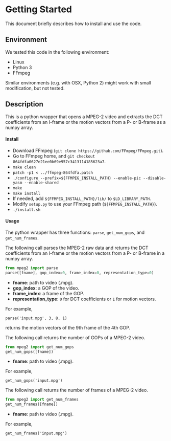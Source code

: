 # Getting Started

This document briefly describes how to install and use the code.


## Environment

We tested this code in the following environment:
 - Linux
 - Python 3
 - FFmpeg

Similar environments (e.g. with OSX, Python 2) might work with small modification, but not tested.


## Description

This is a python wrapper that opens a MPEG-2 video and extracts the DCT coefficients from an I-frame or the motion vectors from a P- or B-frame as a numpy array.


#### Install

 - Download FFmpeg (`git clone https://github.com/FFmpeg/FFmpeg.git`).
 - Go to FFmpeg home,  and `git checkout 864fdfa0627e21ee0b69e957c3413114185623a7`.
 - `make clean`
 - `patch -p1 < ../ffmpeg-864fdfa.patch`
 - `./configure --prefix=${FFMPEG_INSTALL_PATH} --enable-pic --disable-yasm --enable-shared`
 - `make`
 - `make install`
 - If needed, add `${FFMPEG_INSTALL_PATH}/lib/` to `$LD_LIBRARY_PATH`.
 - Modify `setup.py` to use your FFmpeg path (`${FFMPEG_INSTALL_PATH}`).
 - `./install.sh`


#### Usage

The python wrapper has three functions: `parse`, `get_num_gops`, and `get_num_frames`.

The following call parses the MPEG-2 raw data and returns the DCT coefficients from an I-frame or the motion vectors from a P- or B-frame in a numpy array.
```python
from mpeg2 import parse
parse([fname], gop_index=0, frame_index=0, representation_type=0)
```
 - __fname__: path to video (.mpg).
 - __gop\_index__: a GOP of the video.
 - __frame\_index__: a frame of the GOP.
 - __representation\_type__: `0` for DCT coefficients or `1` for motion vectors.
 
For example,
```
parse('input.mpg', 3, 8, 1)
```
returns the motion vectors of the 9th frame of the 4th GOP.

The following call returns the number of GOPs of a MPEG-2 video.
```python
from mpeg2 import get_num_gops
get_num_gops([fname])
```
 - __fname__: path to video (.mpg).

For example, 
```
get_num_gops('input.mpg')
```

The following call returns the number of frames of a MPEG-2 video.
```python
from mpeg2 import get_num_frames
get_num_frames([fname])
```
 - __fname__: path to video (.mpg).

For example, 
```
get_num_frames('input.mpg')
```

